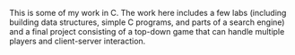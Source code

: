 This is some of my work in C. The work here includes a few labs (including building data structures, simple C programs, and parts of a search engine) and a final project consisting of a top-down game that can handle multiple players and client-server interaction. 
